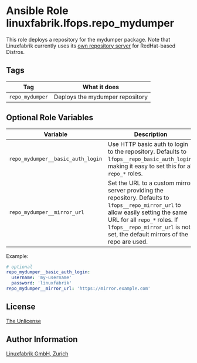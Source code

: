 # Ansible Role linuxfabrik.lfops.repo_mydumper

This role deploys a repository for the mydumper package.
Note that Linuxfabrik currently uses its [own repository server](https://repo.linuxfabrik.ch/) for RedHat-based Distros.


## Tags

| Tag             | What it does                    |
| ---             | ------------                    |
| `repo_mydumper` | Deploys the mydumper repository |


## Optional Role Variables

| Variable | Description | Default Value |
| -------- | ----------- | ------------- |
| `repo_mydumper__basic_auth_login` | Use HTTP basic auth to login to the repository. Defaults to `lfops__repo_basic_auth_login`, making it easy to set this for all `repo_*` roles. | `{{ lfops__repo_basic_auth_login \| default("") }}` |
| `repo_mydumper__mirror_url` | Set the URL to a custom mirror server providing the repository. Defaults to `lfops__repo_mirror_url` to allow easily setting the same URL for all `repo_*` roles. If `lfops__repo_mirror_url` is not set, the default mirrors of the repo are used. | `'{{ lfops__repo_mirror_url | default("") }}'` |

Example:
```yaml
# optional
repo_mydumper__basic_auth_login:
  username: 'my-username'
  password: 'linuxfabrik'
repo_mydumper__mirror_url: 'https://mirror.example.com'
```


## License

[The Unlicense](https://unlicense.org/)


## Author Information

[Linuxfabrik GmbH, Zurich](https://www.linuxfabrik.ch)
